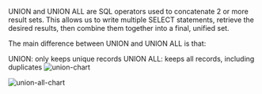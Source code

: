 UNION and UNION ALL are SQL operators used to concatenate 2 or more result sets. This allows us to write multiple SELECT statements, retrieve the desired results, then combine them together into a final, unified set.

The main difference between UNION and UNION ALL is that:

UNION: only keeps unique records
UNION ALL: keeps all records, including duplicates
![union-chart](https://github.com/user-attachments/assets/ca0b12c3-4477-4aea-9fa9-3b8f256919e3)

![union-all-chart](https://github.com/user-attachments/assets/85139a3b-b18e-4093-932a-f1210caf95d9)
